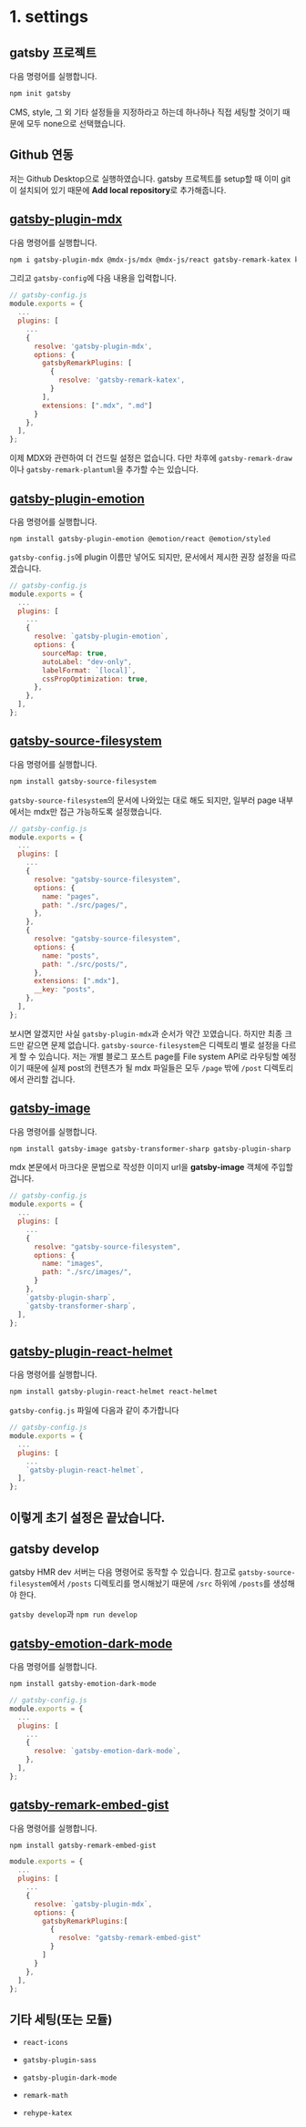 #     1. settings

##    gatsby 프로젝트
다음 명령어를 실행합니다.
```sh
npm init gatsby
```
CMS, style, 그 외 기타 설정들을 지정하라고 하는데 하나하나 직접 세팅할 것이기 때문에 모두 none으로 선택했습니다.

##    Github  연동
저는 Github Desktop으로 실행하였습니다. gatsby 프로젝트를 setup할 때 이미 git이 설치되어 있기 때문에 **Add local repository**로 추가해줍니다.

##    [gatsby-plugin-mdx](https://www.gatsbyjs.com/plugins/gatsby-plugin-mdx/?=gatsby-plugin-mdx)
다음 명령어를 실행합니다. 
```sh
npm i gatsby-plugin-mdx @mdx-js/mdx @mdx-js/react gatsby-remark-katex katex
```

그리고 `gatsby-config`에 다음 내용을 입력합니다.
```javascript
// gatsby-config.js
module.exports = {
  ...
  plugins: [
    ...
    {
      resolve: 'gatsby-plugin-mdx',
      options: {
        gatsbyRemarkPlugins: [
          {
            resolve: 'gatsby-remark-katex',
          }
        ],
        extensions: [".mdx", ".md"]
      }
    },
  ],
};

```

이제 MDX와 관련하여 더 건드릴 설정은 없습니다. 다만 차후에 `gatsby-remark-draw`이나 `gatsby-remark-plantuml`을 추가할 수는 있습니다.

##    [gatsby-plugin-emotion](https://www.gatsbyjs.com/docs/how-to/styling/emotion/)
다음 명령어를 실행합니다.
```
npm install gatsby-plugin-emotion @emotion/react @emotion/styled
```

`gatsby-config.js`에 plugin 이름만 넣어도 되지만, 문서에서 제시한 권장 설정을 따르겠습니다.

```javascript
// gatsby-config.js
module.exports = {
  ...
  plugins: [
    ...
    {
      resolve: `gatsby-plugin-emotion`,
      options: {
        sourceMap: true,
        autoLabel: "dev-only",
        labelFormat: `[local]`,
        cssPropOptimization: true,
      },
    },
  ],
};

```

##    [gatsby-source-filesystem](https://www.gatsbyjs.com/plugins/gatsby-source-filesystem/)
다음 명령어를 실행합니다.
```sh
npm install gatsby-source-filesystem
```

`gatsby-source-filesystem`의 문서에 나와있는 대로 해도 되지만, 일부러 page 내부에서는 mdx만 접근 가능하도록 설정했습니다.
```javascript
// gatsby-config.js
module.exports = {
  ...
  plugins: [
    ...
    {
      resolve: "gatsby-source-filesystem",
      options: {
        name: "pages",
        path: "./src/pages/",
      },
    },
    {
      resolve: "gatsby-source-filesystem",
      options: {
        name: "posts",
        path: "./src/posts/",
      },
      extensions: [".mdx"],
      __key: "posts",
    },
  ],
};

```
보시면 알겠지만 사실 `gatsby-plugin-mdx`과 순서가 약간 꼬였습니다. 하지만 최종 크드만 같으면 문제 없습니다. 
`gatsby-source-filesystem`은 디렉토리 별로 설정을 다르게 할 수 있습니다. 저는 개별 블로그 포스트 page를 File system API로 라우팅할 예정이기 때문에 실제 post의 컨텐츠가 될 mdx 파일들은 모두 `/page` 밖에 `/post` 디렉토리에서 관리할 겁니다.

##    [gatsby-image](https://www.gatsbyjs.com/plugins/gatsby-image/)
다음 명령어를 실행합니다.
```sh
npm install gatsby-image gatsby-transformer-sharp gatsby-plugin-sharp
```

mdx 본문에서 마크다운 문법으로 작성한 이미지 url을 **gatsby-image** 객체에 주입할 겁니다.

```javascript
// gatsby-config.js
module.exports = {
  ...
  plugins: [
    ...
    {
      resolve: "gatsby-source-filesystem",
      options: {
        name: "images",
        path: "./src/images/",
      }
    },
    `gatsby-plugin-sharp`,
    `gatsby-transformer-sharp`,
  ],
};
```

##    [gatsby-plugin-react-helmet](https://www.gatsbyjs.com/plugins/gatsby-plugin-react-helmet/)
다음 명령어를 실행합니다.
```sh
npm install gatsby-plugin-react-helmet react-helmet
```

`gatsby-config.js` 파일에 다음과 같이 추가합니다
```javascript
// gatsby-config.js
module.exports = {
  ...
  plugins: [
    ...
    `gatsby-plugin-react-helmet`,
  ],
};
```


##    이렇게 초기 설정은 끝났습니다.

##    gatsby develop
gatsby HMR dev 서버는 다음 명령어로 동작할 수 있습니다. 참고로 `gatsby-source-filesystem`에서 `/posts` 디렉토리를 명시해놨기 때문에 `/src` 하위에  `/posts`를 생성해야 한다.

`gatsby develop`과 `npm run develop`

##    [gatsby-emotion-dark-mode](https://www.gatsbyjs.com/plugins/gatsby-emotion-dark-mode/?=Gatsby%20Emotion%20Dark%20Mode/)
다음 명령어를 실행합니다.
```sh
npm install gatsby-emotion-dark-mode
```

```javascript
// gatsby-config.js
module.exports = {
  ...
  plugins: [
    ...
    {
      resolve: `gatsby-emotion-dark-mode`,
    },
  ],
};
```

##    [gatsby-remark-embed-gist](https://www.gatsbyjs.com/plugins/gatsby-remark-embed-gist/?=gist)
다음 명령어를 실행합니다.
```sh
npm install gatsby-remark-embed-gist
```

```javascript
module.exports = {
  ...
  plugins: [
    ...
    {
      resolve: `gatsby-plugin-mdx`,
      options: {
        gatsbyRemarkPlugins:[
          {
            resolve: "gatsby-remark-embed-gist"
          }
        ]
      }
    },
  ],
};
```


##    기타 세팅(또는 모듈)
*     react-icons
*     gatsby-plugin-sass
*     gatsby-plugin-dark-mode

*     remark-math
*     rehype-katex